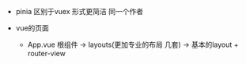 - pinia 区别于vuex  形式更简洁  同一个作者

- vue的页面
    - App.vue 根组件  ->   layouts(更加专业的布局 几套)  ->   基本的layout + router-view
